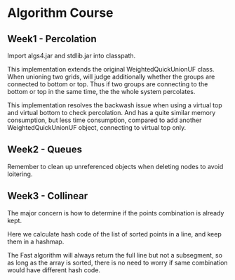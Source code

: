 Algorithm Course
===========

Week1 - Percolation
-----------------------------------  
Import algs4.jar and stdlib.jar into classpath.

This implementation extends the original WeightedQuickUnionUF class. 
When unioning two grids, will judge additionally whether the groups are connected to bottom or top.
Thus if two groups are connecting to the bottom or top in the same time, the the whole system percolates.

This implementation resolves the backwash issue when using a virtual top and virtual bottom to check percolation.
And has a quite similar memory consumption, but less time consumption, compared to add another WeightedQuickUnionUF object, connecting to virtual top only.

Week2 - Queues
-----------------------------------  
Remember to clean up unreferenced objects when deleting nodes to avoid loitering.

Week3 - Collinear
-----------------------------------  
The major concern is how to determine if the points combination is already kept.

Here we calculate hash code of the list of sorted points in a line, and keep them in a hashmap.

The Fast algorithm will always return the full line but not a subsegment, so as long as the array is sorted, there is no need to worry if same combination would have different hash code.